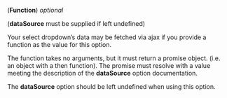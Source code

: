 <!-- ajaxDataFetch -->
(**Function**) *optional*

(**dataSource** must be supplied if left undefined)

Your select dropdown’s data may be fetched via ajax if you provide a function as the value for this option. 

The function takes no arguments, but it must return a promise object. (i.e. an object with a then function). The promise must resolve with a value meeting the description of the **dataSource** option documentation. 

The **dataSource** option should be left undefined when using this option.

